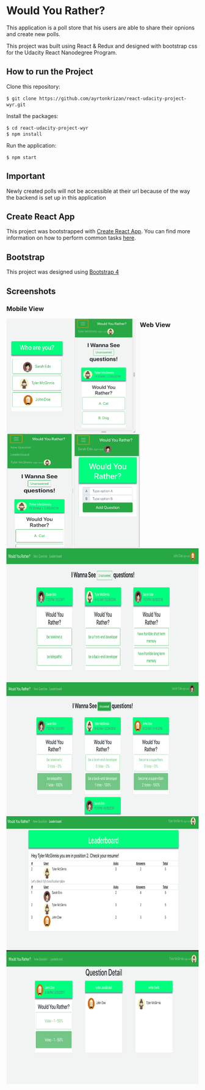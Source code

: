 # Would You Rather?

This application is a poll store that his users are able to share their opnions and create new polls.

This project was built using React & Redux and designed with bootstrap css for the Udacity React Nanodegree Program.


## How to run the Project

Clone this repository:
```
$ git clone https://github.com/ayrtonkrizan/react-udacity-project-wyr.git
``` 
Install the packages:
```
$ cd react-udacity-project-wyr
$ npm install
```
Run the application:
```
$ npm start
```

## Important
Newly created polls will not be accessible at their url because of the way the backend is set up in this application

## Create React App

This project was bootstrapped with [Create React App](https://github.com/facebookincubator/create-react-app). You can find more information on how to perform common tasks [here](https://github.com/facebookincubator/create-react-app/blob/master/packages/react-scripts/template/README.md).

## Bootstrap
This project was designed using [Bootstrap 4](https://getbootstrap.com/)

## Screenshots
### Mobile View
<img align="left" width="175" height="300" src="/screenshots/login_mobile.png">
<img align="left" width="175" height="300" src="/screenshots/dashboard_mobile.png">
<img align="left" width="175" height="300" src="/screenshots/dashboard_mobile2.png">
<img align="left" width="175" height="300" src="/screenshots/question_add_mobile.png">

### Web View
<img align="left" width="750" height="350" src="/screenshots/dashboard_web.png">
<img align="left" width="750" height="350" src="/screenshots/dashboard_web2.png">
<img align="left" width="750" height="350" src="/screenshots/leaderboard_web.png">
<img align="left" width="750" height="350" src="/screenshots/question_detail_web.png">
